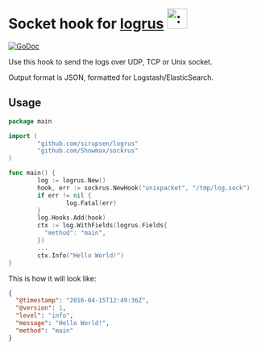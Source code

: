 # Socket hook for [logrus](https://github.com/sirupsen/logrus) <img src="http://i.imgur.com/hTeVwmJ.png" width="40" height="40" alt=":walrus:" class="emoji" title=":walrus:" />

[![GoDoc](https://godoc.org/github.com/golang/gddo?status.svg)](http://godoc.org/github.com/Showmax/sockrus)

Use this hook to send the logs over UDP, TCP or Unix socket.

Output format is JSON, formatted for Logstash/ElasticSearch.

## Usage

```go
package main

import (
        "github.com/sirupsen/logrus"
        "github.com/Showmax/sockrus"
)

func main() {
        log := logrus.New()
        hook, err := sockrus.NewHook("unixpacket", "/tmp/log.sock")
        if err != nil {
                log.Fatal(err)
        }
        log.Hooks.Add(hook)
        ctx := log.WithFields(logrus.Fields{
          "method": "main",
        })
        ...
        ctx.Info("Hello World!")
}
```

This is how it will look like:

```json
{
  "@timestamp": "2016-04-15T12:49:36Z",
  "@version": 1,
  "level": "info",
  "message": "Hello World!",
  "method": "main"
}
```
